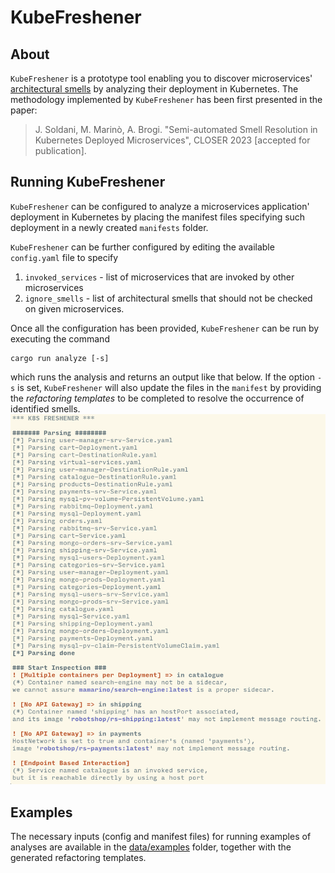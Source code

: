 # KubeFreshener

## About

`KubeFreshener` is a prototype tool enabling you to discover microservices' [architectural smells](http://dx.doi.org/10.1007/s00450-019-00407-8) by analyzing their deployment in Kubernetes. 
The methodology implemented by `KubeFreshener` has been first presented in the paper:
> J. Soldani, M. Marinò, A. Brogi. "Semi-automated Smell Resolution in Kubernetes Deployed Microservices", CLOSER 2023 [accepted for publication].

## Running KubeFreshener
`KubeFreshener` can be configured to analyze a microservices application' deployment in Kubernetes by placing the manifest files specifying such deployment in a newly created `manifests` folder. 

`KubeFreshener` can be further configured by editing the available `config.yaml` file to specify 
1. `invoked_services` - list of microservices that are invoked by other microservices
2. `ignore_smells` - list of architectural smells that should not be checked on given microservices.

Once all the configuration has been provided, `KubeFreshener` can be run by executing the command 
``` 
cargo run analyze [-s] 
``` 
which runs the analysis and returns an output like that below. If the option `-s` is set, `KubeFreshener` will also update the files in the `manifest` by providing the *refactoring templates* to be completed to resolve the occurrence of identified smells.
![](data/figures/screen.png)

## Examples
The necessary inputs (config and manifest files) for running examples of analyses are available in the [data/examples](data/examples) folder, together with the generated refactoring templates. 
